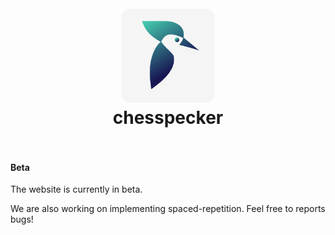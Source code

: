 <div align="center">
  <h1>
    <br/>
    <img width="150" heigth="150" src="./public/images/chesspecker-logo.png">
    <br />
    chesspecker
    <br />
    <br />
  </h1>
  <sup>
</div>

#### Beta

The website is currently in beta.

We are also working on implementing spaced-repetition. Feel free to reports bugs!
